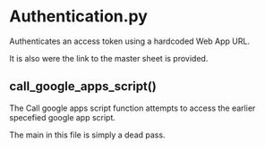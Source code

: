 # Authentication.py 

Authenticates an access token using a hardcoded Web App URL.

It is also were the link to the master sheet is provided.

## call_google_apps_script()
The Call google apps script function attempts to access the earlier specefied google app script.

The main in this file is simply a dead pass.
